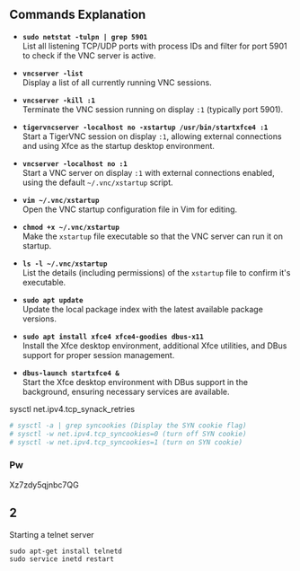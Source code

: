 ## Commands Explanation

- **`sudo netstat -tulpn | grep 5901`**  
  List all listening TCP/UDP ports with process IDs and filter for port 5901 to check if the VNC server is active.

- **`vncserver -list`**  
  Display a list of all currently running VNC sessions.

- **`vncserver -kill :1`**  
  Terminate the VNC session running on display `:1` (typically port 5901).

- **`tigervncserver -localhost no -xstartup /usr/bin/startxfce4 :1`**  
  Start a TigerVNC session on display `:1`, allowing external connections and using Xfce as the startup desktop environment.

- **`vncserver -localhost no :1`**  
  Start a VNC server on display `:1` with external connections enabled, using the default `~/.vnc/xstartup` script.

- **`vim ~/.vnc/xstartup`**  
  Open the VNC startup configuration file in Vim for editing.

- **`chmod +x ~/.vnc/xstartup`**  
  Make the `xstartup` file executable so that the VNC server can run it on startup.

- **`ls -l ~/.vnc/xstartup`**  
  List the details (including permissions) of the `xstartup` file to confirm it's executable.

- **`sudo apt update`**  
  Update the local package index with the latest available package versions.

- **`sudo apt install xfce4 xfce4-goodies dbus-x11`**  
  Install the Xfce desktop environment, additional Xfce utilities, and DBus support for proper session management.

- **`dbus-launch startxfce4 &`**  
  Start the Xfce desktop environment with DBus support in the background, ensuring necessary services are available.

sysctl net.ipv4.tcp_synack_retries

```zsh
# sysctl -a | grep syncookies (Display the SYN cookie flag)
# sysctl -w net.ipv4.tcp_syncookies=0 (turn off SYN cookie)
# sysctl -w net.ipv4.tcp_syncookies=1 (turn on SYN cookie)
```

### Pw
Xz7zdy5qjnbc7QG

## 2

Starting a telnet server

```
sudo apt-get install telnetd
sudo service inetd restart
```

